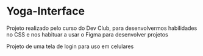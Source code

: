 # Yoga-Interface

<p> Projeto realizado pelo curso do Dev Club, para desenvolvermos habilidades no CSS e nos habituar a usar o Figma para desenvolver projetos</p>
<p> Projeto de uma tela de login para uso em celulares</p> 
